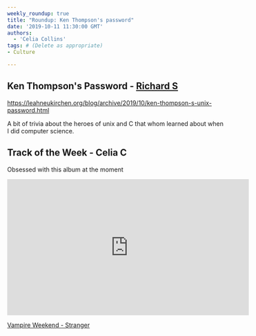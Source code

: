 ```yaml
---
weekly_roundup: true
title: "Roundup: Ken Thompson's password"
date: '2019-10-11 11:30:00 GMT'
authors:
  - 'Celia Collins'
tags: # (Delete as appropriate)
- Culture

---
```

## Ken Thompson's Password - [Richard S](people#richard-stobart)

https://leahneukirchen.org/blog/archive/2019/10/ken-thompson-s-unix-password.html

A bit of trivia about the heroes of unix and C that whom learned about when I did computer science.

## Track of the Week - Celia C

Obsessed with this album at the moment

<iframe width="560" height="315" src="https://www.youtube.com/embed/-VH8T-_cRSM" frameborder="0" allow="accelerometer; autoplay; encrypted-media; gyroscope; picture-in-picture" allowfullscreen></iframe>

[Vampire Weekend - Stranger](https://www.youtube.com/watch?v=-VH8T-_cRSM)
